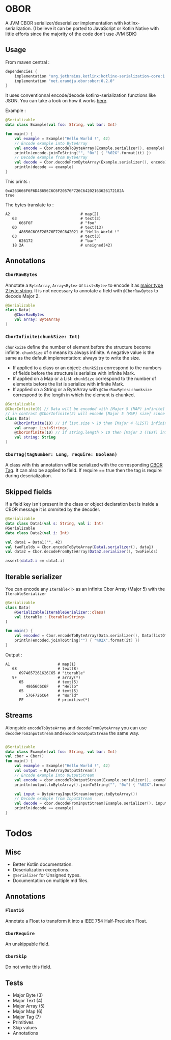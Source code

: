 # OBOR

A JVM CBOR serializer/deserializer implementation with kotlinx-serialization.
(I believe it can be ported to JavaScript or Kotlin Native with little efforts since the majority of the code don't use JVM SDK)

## Usage

From maven central :

```groovy
dependencies {
    implementation "org.jetbrains.kotlinx:kotlinx-serialization-core:1.0.0-RC"
    implementation "net.orandja.obor:obor:0.2.0"
}
```

It uses conventionnal encode/decode kotlinx-serialization functions like JSON.
You can take a look on how it works [here](https://github.com/Kotlin/kotlinx.serialization#introduction-and-references).

Example :
```kotlin
@Serializable
data class Example(val foo: String, val bar: Int)

fun main() {
    val example = Example("Hello World !", 42)
    // Encode example into ByteArray
    val encode = Cbor.encodeToByteArray(Example.serializer(), example)
    println(encode.joinToString("", "0x") { "%02X".format(it) })
    // Decode example from ByteArray
    val decode = Cbor.decodeFromByteArray(Example.serializer(), encode)
    println(decode == example)
}
```

This prints :
```
0xA263666F6F6D48656C6C6F20576F726C64202163626172182A
true
```

The bytes translate to : 
```
A2                               # map(2)
   63                            # text(3)
      666F6F                     # "foo"
   6D                            # text(13)
      48656C6C6F20576F726C642021 # "Hello World !"
   63                            # text(3)
      626172                     # "bar"
   18 2A                         # unsigned(42)
```

## Annotations

### `CborRawBytes`

Annotate a `ByteArray`, `Array<Byte>` or `List<Byte>` to encode it as [major type 2 byte string](https://tools.ietf.org/html/rfc7049#section-2.1).
It is not necessary to annotate a field with `@CborRawBytes` to decode Major 2. 

```kotlin
@Serializable
class Data(
    @CborRawBytes
    val array: ByteArray
)
```

### `CborInfinite(chunkSize: Int)`

`chunkSize` define the number of element before the structure become infinite. 
`chunkSize` of `0` means its always infinite. A negative value is the same as the default implementation: always try to write the size.  
- If applied to a class or an object: `chunkSize` correspond to the numbers of fields before the structure is serialize with infinite Mark.
- If applied on a Map or a List: `chunkSize` correspond to the number of elements before the list is serialize with infinite Mark. 
- If applied on a String or a ByteArray with `@CborRawBytes`: `chunksize` correspond to the length in which the element is chunked.

```kotlin
@Serializable
@CborInfinite(0) // Data will be encoded with [Major 5 (MAP) infinite]
// in contrast @CborInfinite(2) will encode [Major 5 (MAP) size] since there are only 2 elements 
class Data(
    @CborInfinite(10) // if list.size > 10 then [Major 4 (LIST) infinite] else [Major 4 (LIST) size] 
    val array: List<String>,
    @CborInfinite(10) // if string.length > 10 then [Major 3 (TEXT) infinite] else [Major 3 (TEXT) size]
    val string: String
)
```

### `CborTag(tagNumber: Long, require: Boolean)`
 
A class with this annotation will be serialized with the corresponding [CBOR Tag](https://tools.ietf.org/html/rfc7049#section-2.4).
It can also be applied to field. If require == true then the tag is require during deserialization.


## Skipped fields

If a field key isn't present in the class or object declaration but is inside a CBOR message it is ommited by the decoder.

```kotlin
@Serializable
data class Data1(val s: String, val i: Int)
@Serializable
data class Data2(val i: Int)

val data1 = Data1("", 42)
val twoFields = Cbor.encodeToByteArray(Data1.serializer(), data1)
val data2 = Cbor.decodeFromByteArray(Data2.serializer(), twoFields)

assert(data2.i == data1.i)
``` 

## Iterable serializer

You can encode any `Iterable<T>` as an infinite Cbor Array (Major 5) with the `IterableSerializer`

```kotlin
@Serializable
class Data(
    @Serializable(IterableSerializer::class)
    val iterable : Iterable<String>
)

fun main() {
    val encoded = Cbor.encodeToByteArray(Data.serializer(), Data(listOf("Hello", "World")))
    println(encoded.joinToString("") { "%02X".format(it) })
}
```

Output : 
```
A1                     # map(1)
   68                  # text(8)
      6974657261626C65 # "iterable"
   9F                  # array(*)
      65               # text(5)
         48656C6C6F    # "Hello"
      65               # text(5)
         576F726C64    # "World"
      FF               # primitive(*)
``` 

## Streams

Alongside `encodeToByteArray` and `decodeFromByteArray` you can use `decodeFromInputStream` and`encodeToOutputStream` the same way.
 
```kotlin

@Serializable
data class Example(val foo: String, val bar: Int)
val cbor = Cbor()
fun main() {
    val example = Example("Hello World !", 42)
    val output = ByteArrayOutputStream()
    // Encode example into OutputStream
    val encode = cbor.encodeToOutputStream(Example.serializer(), example, output)
    println(output.toByteArray().joinToString("", "0x") { "%02X".format(it) })

    val input = ByteArrayInputStream(output.toByteArray())
    // Decode example from InputStream
    val decode = cbor.decodeFromInputStream(Example.serializer(), input)
    println(decode == example)
}
```

# Todos

## Misc

- Better Kotlin documentation.
- Deserialization exceptions.
- `@Serializer` for Unsigned types.
- Documentation on multiple md files.

## Annotations

### `Float16`

Annotate a Float to transform it into a IEEE 754 Half-Precision Float. 

### `CborRequire`

An unskippable field.

### `CborSkip`

Do not write this field.

## Tests

- Major Byte (3)
- Major Text (4)
- Major Array (5)
- Major Map (6)
- Major Tag (7)
- Primitives
- Skip values
- Annotations